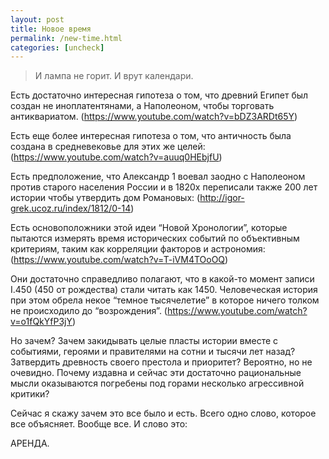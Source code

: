 ```yaml
---
layout: post
title: Новое время
permalink: /new-time.html
categories: [uncheck]
---
```


> И лампа не горит. И врут календари.

Есть достаточно интересная гипотеза о том, что древний Египет был создан не иноплатентянами, а Наполеоном, чтобы торговать антиквариатом. (https://www.youtube.com/watch?v=bDZ3ARDt65Y)

Есть еще более интересная гипотеза о том, что античность была создана в средневековье для этих же целей: (https://www.youtube.com/watch?v=auuq0HEbjfU)

Есть предположение, что Александр 1 воевал заодно с Наполеоном против старого населения России и в 1820х переписали также 200 лет истории чтобы утвердить дом Романовых: (http://igor-grek.ucoz.ru/index/1812/0-14)

Есть основоположники этой идеи “Новой Хронологии”, которые пытаются измерять время  исторических событий по объективным критериям, таким как корреляции факторов и астрономия: (https://www.youtube.com/watch?v=T-iVM4TOoOQ)

Они достаточно справедливо полагают, что в какой-то момент записи I.450 (450 от рождества) стали читать как 1450. Человеческая история при этом обрела некое “темное тысячелетие” в которое ничего толком не происходило до “возрождения”. 
(https://www.youtube.com/watch?v=o1fQkYfP3jY)

Но зачем? Зачем закидывать целые пласты истории вместе с событиями, героями и правителями на сотни и тысячи лет назад? Затвердить древность своего престола и приоритет? Вероятно, но не очевидно. Почему издавна и сейчас эти достаточно рациональные мысли оказываются погребены под горами несколько агрессивной критики?

Сейчас я скажу зачем это все было и есть. Всего одно слово, которое все объясняет. Вообще все. И слово это:

АРЕНДА.

